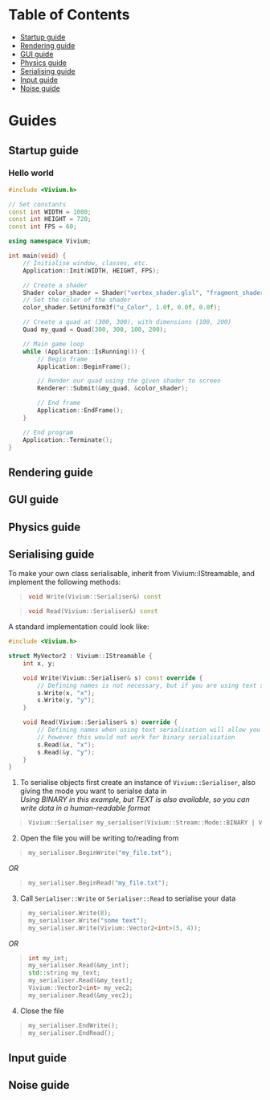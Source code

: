 # Table of Contents

- [ Startup guide ](#StartupGuide)
- [ Rendering guide ](#RenderingGuide)
- [ GUI guide ](#GUIGuide)
- [ Physics guide ](#PhysicsGuide)
- [ Serialising guide ](#SerialisingGuide)
- [ Input guide ](#InputGuide)
- [ Noise guide ](#NoiseGuide)

# Guides
<a name="StartupGuide"></a>
## Startup guide

### Hello world

```c++
#include <Vivium.h>

// Set constants
const int WIDTH = 1080;
const int HEIGHT = 720;
const int FPS = 60;

using namespace Vivium;

int main(void) {
	// Initialise window, classes, etc.
	Application::Init(WIDTH, HEIGHT, FPS);

	// Create a shader
	Shader color_shader = Shader("vertex_shader.glsl", "fragment_shader.glsl");
	// Set the color of the shader
	color_shader.SetUniform3f("u_Color", 1.0f, 0.0f, 0.0f);

	// Create a quad at (300, 300), with dimensions (100, 200)
	Quad my_quad = Quad(300, 300, 100, 200);

	// Main game loop
	while (Application::IsRunning()) {
		// Begin frame
		Application::BeginFrame();

		// Render our quad using the given shader to screen
		Renderer::Submit(&my_quad, &color_shader);

		// End frame
		Application::EndFrame();
	}

	// End program
	Application::Terminate();
}
```

<a name="RenderingGuide"></a>
## Rendering guide
<a name="GUIGuide"></a>
## GUI guide
<a name="PhysicsGuide"></a>
## Physics guide
<a name="SerialisingGuide"></a>
## Serialising guide

To make your own class serialisable, inherit from Vivium::IStreamable, and implement the following methods:
>```c++
>void Write(Vivium::Serialiser&) const
>```

>```c++
>void Read(Vivium::Serialiser&) const
>```

A standard implementation could look like:
```c++
#include <Vivium.h>

struct MyVector2 : Vivium::IStreamable {
	int x, y;

	void Write(Vivium::Serialiser& s) const override {
		// Defining names is not necessary, but if you are using text serialisation, it makes the file more readable
		s.Write(x, "x");
		s.Write(y, "y");
	}

	void Read(Vivium::Serialiser& s) override {
		// Defining names when using text serialisation will allow you to read the variables in a different order than they are written,
		// however this would not work for binary serialisation
		s.Read(&x, "x");
		s.Read(&y, "y");
	}
}
```

1. To serialise objects first create an instance of `Vivium::Serialiser`, also giving the mode you want to serialse data in  
*Using BINARY in this example, but TEXT is also available, so you can write data in a human-readable format*
>```c++
>Vivium::Serialiser my_serialiser(Vivium::Stream::Mode::BINARY | Vivium::Stream::Mode::TRUNC);
>```

2. Open the file you will be writing to/reading from
>```c++
>my_serialiser.BeginWrite("my_file.txt");
>```

*OR*

>```c++
>my_serialiser.BeginRead("my_file.txt");
>```

3. Call `Serialiser::Write` or `Serialiser::Read` to serialise your data

>```c++
>my_serialiser.Write(8);
>my_serialiser.Write("some text");
>my_serialiser.Write(Vivium::Vector2<int>(5, 4));
>```

*OR*

>```c++
>int my_int;
>my_serialiser.Read(&my_int);
>std::string my_text;
>my_serialiser.Read(&my_text);
>Vivium::Vector2<int> my_vec2;
>my_serialiser.Read(&my_vec2);
>```

4. Close the file
>```c++
>my_serialiser.EndWrite();
>my_serialiser.EndRead();
>```

<a name="InputGuide"></a>
## Input guide
<a name="NoiseGuide"></a>
## Noise guide

